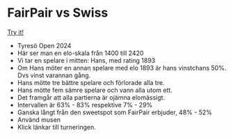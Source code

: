 # FairPair vs Swiss

[Try it!](https://christernilsson.github.io/2025/021-FairPair-vs-Swiss/index.html)

* Tyresö Open 2024
* Här ser man en elo-skala från 1400 till 2420
* Vi tar en spelare i mitten: Hans, med rating 1893
* Om Hans möter en annan spelare med elo 1893 är hans vinstchans 50%. Dvs vinst varannan gång.
* Hans mötte tre bättre spelare och förlorade alla tre.
* Hans mötte fem sämre spelare och vann alla utom ett.
* Det framgår att alla partierna är ojämna elomässigt.
* Intervallen är 63% - 83% respektive 7% - 29%
* Ganska långt från den sweetspot som FairPair erbjuder, 48% - 52%
* Använd musen
* Klick länkar till turneringen.